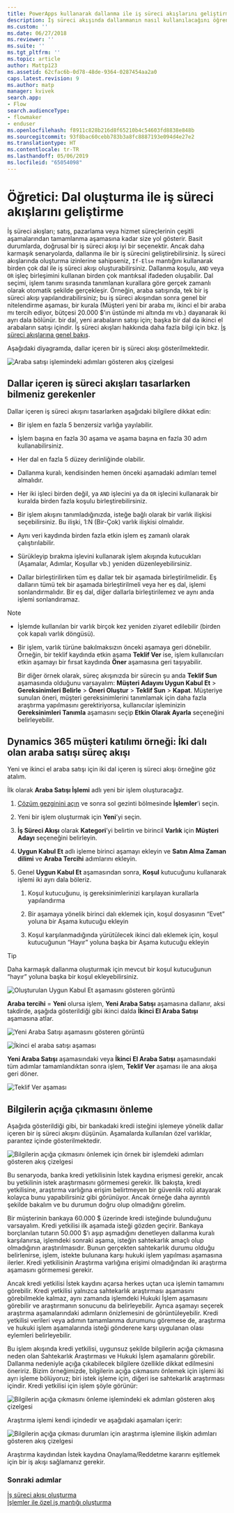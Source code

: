 ```yaml
---
title: PowerApps kullanarak dallanma ile iş süreci akışlarını geliştirme | MicrosoftDocs
description: İş süreci akışında dallanmanın nasıl kullanılacağını öğrenin
ms.custom: ''
ms.date: 06/27/2018
ms.reviewer: ''
ms.suite: ''
ms.tgt_pltfrm: ''
ms.topic: article
author: Mattp123
ms.assetid: 62cfac6b-0d78-48de-9364-0287454aa2a0
caps.latest.revision: 9
ms.author: matp
manager: kvivek
search.app:
- Flow
search.audienceType:
- flowmaker
- enduser
ms.openlocfilehash: f8911c828b216d8f65210b4c54603fd8838e848b
ms.sourcegitcommit: 93f8bac60cebb783b3a8fc8887193e094d4e27e2
ms.translationtype: HT
ms.contentlocale: tr-TR
ms.lasthandoff: 05/06/2019
ms.locfileid: "65054098"
---
```

# <a name="tutorial-enhance-business-process-flows-with-branching"></a>Öğretici: Dal oluşturma ile iş süreci akışlarını geliştirme

İş süreci akışları; satış, pazarlama veya hizmet süreçlerinin çeşitli aşamalarından tamamlanma aşamasına kadar size yol gösterir. Basit durumlarda, doğrusal bir iş süreci akışı iyi bir seçenektir. Ancak daha karmaşık senaryolarda, dallanma ile bir iş sürecini geliştirebilirsiniz. İş süreci akışlarında oluşturma izinlerine sahipseniz, `If-Else` mantığını kullanarak birden çok dal ile iş süreci akışı oluşturabilirsiniz. Dallanma koşulu, `AND` veya `OR` işleç birleşimini kullanan birden çok mantıksal ifadeden oluşabilir. Dal seçimi, işlem tanımı sırasında tanımlanan kurallara göre gerçek zamanlı olarak otomatik şekilde gerçekleşir. Örneğin, araba satışında, tek bir iş süreci akışı yapılandırabilirsiniz; bu iş süreci akışından sonra genel bir nitelendirme aşaması, bir kurala (Müşteri yeni bir araba mı, ikinci el bir araba mı tercih ediyor, bütçesi 20.000 $’ın üstünde mi altında mı vb.) dayanarak iki ayrı dala bölünür. bir dal, yeni arabaların satışı için; başka bir dal da ikinci el arabaların satışı içindir. İş süreci akışları hakkında daha fazla bilgi için bkz. [İş süreci akışlarına genel bakış](business-process-flows-overview.md).  
  
 Aşağıdaki diyagramda, dallar içeren bir iş süreci akışı gösterilmektedir.  
  
 ![Araba satışı işlemindeki adımları gösteren akış çizelgesi](media/example-car-sales-flow-chart.png "Araba satışı işlemindeki adımları gösteren akış çizelgesi")  
  
<a name="Points"></a>   
## <a name="what-you-need-to-know-when-designing-business-process-flows-with-branches"></a>Dallar içeren iş süreci akışları tasarlarken bilmeniz gerekenler  
 Dallar içeren iş süreci akışını tasarlarken aşağıdaki bilgilere dikkat edin:  
  
-   Bir işlem en fazla 5 benzersiz varlığa yayılabilir.  
  
-   İşlem başına en fazla 30 aşama ve aşama başına en fazla 30 adım kullanabilirsiniz.  
  
-   Her dal en fazla 5 düzey derinliğinde olabilir.  
  
-   Dallanma kuralı, kendisinden hemen önceki aşamadaki adımları temel almalıdır.  
  
-   Her iki işleci birden değil, ya `AND` işlecini ya da `OR` işlecini kullanarak bir kuralda birden fazla koşulu birleştirebilirsiniz.  
  
-   Bir işlem akışını tanımladığınızda, isteğe bağlı olarak bir varlık ilişkisi seçebilirsiniz. Bu ilişki, 1:N (Bir-Çok) varlık ilişkisi olmalıdır.  
  
-   Aynı veri kaydında birden fazla etkin işlem eş zamanlı olarak çalıştırılabilir.  
  
-   Sürükleyip bırakma işlevini kullanarak işlem akışında kutucukları (Aşamalar, Adımlar, Koşullar vb.) yeniden düzenleyebilirsiniz.  
  
-   Dallar birleştirilirken tüm eş dallar tek bir aşamada birleştirilmelidir. Eş dalların tümü tek bir aşamada birleştirilmeli veya her eş dal, işlemi sonlandırmalıdır. Bir eş dal, diğer dallarla birleştirilemez ve aynı anda işlemi sonlandıramaz.  
  
> [!NOTE]
> - İşlemde kullanılan bir varlık birçok kez yeniden ziyaret edilebilir (birden çok kapalı varlık döngüsü).  
> - Bir işlem, varlık türüne bakılmaksızın önceki aşamaya geri dönebilir. Örneğin, bir teklif kaydında etkin aşama **Teklif Ver** ise, işlem kullanıcıları etkin aşamayı bir fırsat kaydında **Öner** aşamasına geri taşıyabilir.  
>   
>   Bir diğer örnek olarak, süreç akışınızda bir sürecin şu anda **Teklif Sun** aşamasında olduğunu varsayalım: **Müşteri Adayını Uygun Kabul Et** > **Gereksinimleri Belirle** > **Öneri Oluştur** > **Teklif Sun** > **Kapat**. Müşteriye sunulan öneri, müşteri gereksinimlerini tanımlamak için daha fazla araştırma yapılmasını gerektiriyorsa, kullanıcılar işleminizin **Gereksinimleri Tanımla** aşamasını seçip **Etkin Olarak Ayarla** seçeneğini belirleyebilir.  
  
<a name="CarSelling365"></a>   
## <a name="dynamics-365-customer-engagement-example-car-selling-process-flow-with-two-branches"></a>Dynamics 365 müşteri katılımı örneği: İki dalı olan araba satışı süreç akışı
 
Yeni ve ikinci el araba satışı için iki dal içeren iş süreci akışı örneğine göz atalım.  
  
 İlk olarak **Araba Satışı İşlemi** adlı yeni bir işlem oluşturacağız.  
  
1.  [Çözüm gezginini açın](/powerapps/maker/model-driven-apps/advanced-navigation#solution-explorer) ve sonra sol gezinti bölmesinde **İşlemler**’i seçin.  
  
2.  Yeni bir işlem oluşturmak için **Yeni**’yi seçin.  
  
3.  **İş Süreci Akışı** olarak **Kategori**’yi belirtin ve birincil **Varlık** için **Müşteri Adayı** seçeneğini belirleyin.  
  
4.  **Uygun Kabul Et** adlı işleme birinci aşamayı ekleyin ve **Satın Alma Zaman dilimi** ve **Araba Tercihi** adımlarını ekleyin.  
  
5.  Genel **Uygun Kabul Et** aşamasından sonra, **Koşul** kutucuğunu kullanarak işlemi iki ayrı dala böleriz.  
  
    1.  Koşul kutucuğunu, iş gereksinimlerinizi karşılayan kurallarla yapılandırma  
  
    2.  Bir aşamaya yönelik birinci dalı eklemek için, koşul dosyasının “Evet” yoluna bir Aşama kutucuğu ekleyin  
  
    3.  Koşul karşılanmadığında yürütülecek ikinci dalı eklemek için, koşul kutucuğunun “Hayır” yoluna başka bir Aşama kutucuğu ekleyin  
  
> [!TIP]
>  Daha karmaşık dallanma oluşturmak için mevcut bir koşul kutucuğunun “hayır” yoluna başka bir koşul ekleyebilirsiniz.  
  
 ![Oluşturulan Uygun Kabul Et aşamasını gösteren görüntü](media/example-car-sales-qualify-stage.JPG "Oluşturulan Uygun Kabul Et aşamasını gösteren görüntü")  
  
 **Araba tercihi** = **Yeni** olursa işlem, **Yeni Araba Satışı** aşamasına dallanır, aksi takdirde, aşağıda gösterildiği gibi ikinci dalda **İkinci El Araba Satışı** aşamasına atlar.  
  
 ![Yeni Araba Satışı aşamasını gösteren görüntü](media/example-car-sales-new-stage-1.JPG "Yeni Araba Satışı aşamasını gösteren görüntü")  
  
 ![İkinci el araba satışı aşaması](media/example-car-sales-pre-owned-stage.JPG "İkinci el araba satışı aşaması")  
  
 **Yeni Araba Satışı** aşamasındaki veya **İkinci El Araba Satışı** aşamasındaki tüm adımlar tamamlandıktan sonra işlem, **Teklif Ver** aşaması ile ana akışa geri döner.  
  
 ![Teklif Ver aşaması](media/example-car-sales-deliver-quote-stage.JPG "Teklif Ver aşaması")  
  
<a name="PreventInformation"></a>   
## <a name="prevent-information-disclosure"></a>Bilgilerin açığa çıkmasını önleme  
 Aşağıda gösterildiği gibi, bir bankadaki kredi isteğini işlemeye yönelik dallar içeren bir iş süreci akışını düşünün. Aşamalarda kullanılan özel varlıklar, parantez içinde gösterilmektedir.  
  
 ![Bilgilerin açığa çıkmasını önlemek için örnek bir işlemdeki adımları gösteren akış çizelgesi](media/example-car-sales-flow-chart-process-prevent-information-disclosure.png "Bilgilerin açığa çıkmasını önlemek için örnek bir işlemdeki adımları gösteren akış çizelgesi")  
  
 Bu senaryoda, banka kredi yetkilisinin İstek kaydına erişmesi gerekir, ancak bu yetkilinin istek araştırmasını görmemesi gerekir. İlk bakışta, kredi yetkilisine, araştırma varlığına erişim belirtmeyen bir güvenlik rolü atayarak kolayca bunu yapabilirsiniz gibi görünüyor. Ancak örneğe daha ayrıntılı şekilde bakalım ve bu durumun doğru olup olmadığını görelim.  
  
 Bir müşterinin bankaya 60.000 $ üzerinde kredi isteğinde bulunduğunu varsayalım. Kredi yetkilisi ilk aşamada isteği gözden geçirir. Bankaya borçlanılan tutarın 50.000 $’ı aşıp aşmadığını denetleyen dallanma kuralı karşılanırsa, işlemdeki sonraki aşama, isteğin sahtekarlık amaçlı olup olmadığının araştırılmasıdır. Bunun gerçekten sahtekarlık durumu olduğu belirlenirse, işlem, istekte bulunana karşı hukuki işlem yapılması aşamasına ilerler. Kredi yetkilisinin Araştırma varlığına erişimi olmadığından iki araştırma aşamasını görmemesi gerekir.  
  
 Ancak kredi yetkilisi İstek kaydını açarsa herkes uçtan uca işlemin tamamını görebilir. Kredi yetkilisi yalnızca sahtekarlık araştırması aşamasını görebilmekle kalmaz, aynı zamanda işlemdeki Hukuki İşlem aşamasını görebilir ve araştırmanın sonucunu da belirleyebilir. Ayrıca aşamayı seçerek araştırma aşamalarındaki adımların önizlemesini de görüntüleyebilir. Kredi yetkilisi verileri veya adımın tamamlanma durumunu göremese de, araştırma ve hukuki işlem aşamalarında isteği gönderene karşı uygulanan olası eylemleri belirleyebilir.  
  
 Bu işlem akışında kredi yetkilisi, uygunsuz şekilde bilgilerin açığa çıkmasına neden olan Sahtekarlık Araştırması ve Hukuki İşlem aşamalarını görebilir. Dallanma nedeniyle açığa çıkabilecek bilgilere özellikle dikkat edilmesini öneririz. Bizim örneğimizde, bilgilerin açığa çıkmasını önlemek için işlemi iki ayrı işleme bölüyoruz; biri istek işleme için, diğeri ise sahtekarlık araştırması içindir. Kredi yetkilisi için işlem şöyle görünür:  
  
 ![Bilgilerin açığa çıkmasını önleme işlemindeki ek adımları gösteren akış çizelgesi](media/example-car-sales-flow-chart-additional-steps-prevent-information-disclosure.png "Bilgilerin açığa çıkmasını önleme işlemindeki ek adımları gösteren akış çizelgesi")  
  
 Araştırma işlemi kendi içindedir ve aşağıdaki aşamaları içerir:  
  
 ![Bilgilerin açığa çıkması durumları için araştırma işlemine ilişkin adımları gösteren akış çizelgesi](media/example-car-sales-flow-chart-investigation-information-disclosure-case.png "Bilgilerin açığa çıkması durumları için araştırma işlemine ilişkin adımları gösteren akış çizelgesi")  
  
 Araştırma kaydından İstek kaydına Onaylama/Reddetme kararını eşitlemek için bir iş akışı sağlamanız gerekir.  
  
### <a name="next-steps"></a>Sonraki adımlar  
 [İş süreci akışı oluşturma](create-business-process-flow.md)   
 [İşlemler ile özel iş mantığı oluşturma](guide-staff-through-common-tasks-processes.md)   
 
